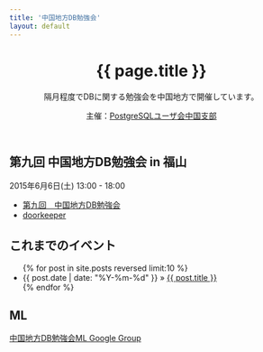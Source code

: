 ```yaml
---
title: '中国地方DB勉強会'
layout: default
---
```


<header class="post-header">
<h1>{{ page.title }}</h1>
隔月程度でDBに関する勉強会を中国地方で開催しています。

主催：[PostgreSQLユーザ会中国支部](http://www.postgresql.jp/branch)
</header>

<article class="post-content">

## 第九回 中国地方DB勉強会 in 福山

2015年6月6日(土) 13:00 - 18:00

* [第九回　中国地方DB勉強会](/events/event-009.html)
* [doorkeeper](https://dbstudychugoku.doorkeeper.jp/events/23735)

</article>

<footer>
<article class="post-content">

## これまでのイベント

<ul class="posts">
{% for post in site.posts reversed limit:10 %}
  <li><span>{{ post.date | date: "%Y-%m-%d" }}</span> &raquo; <a href="{{ post.url }}">{{ post.title }}</a></li>
{% endfor %}
</ul>

## ML

[中国地方DB勉強会ML Google Group](https://groups.google.com/forum/#!forum/dbstudychugoku)

</article>
</footer>
